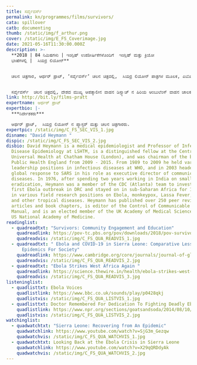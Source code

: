 ```yaml
---
title: ಸರ್ವೈವರ್ಸ್‌
permalink: kn/programmes/films/survivors/
cata: spillover
catb: documenting
thumb: /static/img/f_arthur.png
cover: /static/img/E_FS_Coverimage.jpg
date: 2021-05-16T11:30:00.000Z
description: >-
  **2018 | 84 ನಿಮಿಷಗಳು | ಇಂಗ್ಲಿಷ್ ಉಪಶೀರ್ಷಿಕೆಗಳೊಂದಿಗೆ  ಇಂಗ್ಲಿಷ್‌ ಮತ್ತು ಕ್ರಿಯೋ
  ಭಾಷೆಗಳಲ್ಲಿ |  ಸಿಯರ್ರ ಲಿಯೋನ್**


  ಚಲನ ಚಿತ್ರಗಾರ, ಆರ್ಥರ್‌ ಪ್ರಾಟ್‌, ʼಸರ್ವೈವರ್ಸ್‌ʼ ಚಲನ ಚಿತ್ರದಲ್ಲಿ,  ಸಿಯರ್ರ ಲಿಯೋನ್ ಪಾತ್ರಗಳ ಮೂಲಕ, ಎಬೋಲ ರೋಗ ಮಹಾಮಾರಿಯ ಸಂಕಷ್ಟದ ಕಾಲದ, ತಮ್ಮ ದೇಶದ ಚಿತ್ರಣವನ್ನು ಪ್ರಸ್ತುತ ಪಡಿಸಿದ್ದಾರೆ.  ರೋಗ ಸಾಂಕ್ರಾಮಿಕದ ಜಠಿಲತೆ, ಆ ಸಮಯದಲ್ಲಿ, ಅಲ್ಲಿ ಇದ್ದಂತಹ ಸಾಮಾಜಿಕ ರಾಜಕೀಯ ಪರಿಸ್ಥಿತಿ,  ಎಲ್ಲವನ್ನೂ ತೆರೆಯ ಮೇಲೆ ತಂದಿದ್ದಾರೆ. ಆಧುನಿಕ ಶತಮಾನದ ಅತಿ ಗಂಭೀರವಾದ ಸಾರ್ವಜನಿಕ ರೋಗ ಮಹಾಮಾರಿ ಎಂದೇ ಹೆಸರಾಗಿರುವ ಎಬೋಲ ಸಾಂಕ್ರಾಮಿಕ ಸಂಕಷ್ಟದಲ್ಲಿ , ಸಿಯರ್ರ ಲಿಯೋನ್ ನ ಇಬ್ಬರು ಆರೋಗ್ಯ ಕಾರ್ಯಕರ್ತರ ಸುತ್ತಲಿನ ಘಟನಾವಳಿಯ ಬಗೆಗೆ, ಚಲನಚಿತ್ರದಲ್ಲಿ ಗಮನ ಸೆಳೆಯಲಾಗಿದೆ.   


  ಸರ್ವೈವರ್ಸ್‌  ಚಲನ ಚಿತ್ರದಲ್ಲಿ, ದೇಶದ ಮುಖ್ಯ ಆಪತ್ಕಾಲೀನ ವಾಹನ ಡಿಸ್ಪ್ಯಾಚ್‌ ನ ಹಿರಿಯ ಆಂಬುಲೆಂಸ್‌ ವಾಹನ ಚಾಲಕ ʼಮೊಹಮದ್‌ ಬಂಗುರʼ ಮತ್ತು ಆಪತ್ಕಾಲೀನ ಎಬೋಲ ಚಿಕಿತ್ಸಾ ಕೇಂದ್ರದಲ್ಲಿ ದಾದಿಯಾಗಿ ರೋಗಿಗಳ ಆರೈಕೆಯ ಕೆಲಸ ನಿರ್ವಹಿಸುತ್ತಿರುವ ʼಮಾರ್ಗರೇಟ್‌ ಕಬ್ಬಾ ಸೆಸೇʼ ಅವರ ವೀರ ಗಾಥೆ ಇದಾಗಿದೆ.
link: http://bit.ly/films-pratt
expertname: ಆರ್ಥರ್‌ ಪ್ರಾಟ್‌
expertbio: |-
  ***ನಿರ್ದೇಶಕರು***

  ಆರ್ಥರ್‌ ಪ್ರಾಟ್‌,  ಸಿಯರ್ರ ಲಿಯೋನ್‌ ನ ಪ್ಯಾಸ್ಟರ್‌ ಮತ್ತು ಚಲನ ಚಿತ್ರಗಾರರು.
expertpic: /static/img/C_FS_SEC_VIS_1.jpg
disname: "David Heymann "
dispic: /static/img/C_FS_SEC_VIS_2.jpg
disbio: David Heymann is a medical epidemiologist and Professor of Infectious
  Disease Epidemiology at LSHTM, is a distinguished fellow at the Centre on
  Universal Health at Chatham House (London), and was chairman of the board of
  Public Health England from 2009 - 2015. From 1989 to 2009 he held various
  leadership positions in infectious diseases at WHO, and in 2003 headed the WHO
  global response to SARS in his role as executive director of communicable
  diseases. In 1976, after spending two years working in India on smallpox
  eradication, Heymann was a member of the CDC (Atlanta) team to investigate the
  first Ebola outbreak in DRC and stayed on in sub-Saharan Africa for 13 years
  in various field research positions on Ebola, monkeypox, Lassa Fever, malaria
  and other tropical diseases. Heymann has published over 250 peer reviewed
  articles and book chapters, is editor of the Control of Communicable Diseases
  Manual, and is an elected member of the UK Academy of Medical Sciences and the
  US National Academy of Medicine.
readinglist:
  - quadreadtxt: "Survivors: Community Engagement and Education"
    quadreadlink: https://pov-tc.pbs.org/pov/downloads/2018/pov-survivors-discussion-guide.pdf
    quadreadvis: /static/img/C_FS_QUA_READVIS_1.jpg
  - quadreadtxt: " Ebola and COVID-19 in Sierra Leone: Comparative Lessons Of
      Epidemics For Society"
    quadreadlink: https://www.cambridge.org/core/journals/journal-of-global-history/article/ebola-and-covid19-in-sierra-leone-comparative-lessons-of-epidemics-for-society/5672DE34C06149CDC142A38C2294EA6E
    quadreadvis: /static/img/C_FS_QUA_READVIS_2.jpg
  - quadreadtxt: "Ebola Strikes West Africa Again "
    quadreadlink: https://science.thewire.in/health/ebola-strikes-west-africa-again-key-questions/
    quadreadvis: /static/img/C_FS_QUA_READVIS_3.jpg
listeninglist:
  - quadlisttxt: Ebola Voices
    quadlistlink: https://www.bbc.co.uk/sounds/play/p0428qkj
    quadlistvis: /static/img/C_FS_QUA_LISTVIS_1.jpg
  - quadlisttxt: Doctor Remembered For Dedication To Fighting Deadly Ebola
    quadlistlink: https://www.npr.org/sections/goatsandsoda/2014/08/10/339372354/doctor-remembered-for-dedication-to-fighting-deadly-ebola
    quadlistvis: /static/img/C_FS_QUA_LISTVIS_2.jpg
watchinglist:
  - quadwatchtxt: "Sierra Leone: Recovering from An Epidemic"
    quadwatchlink: https://www.youtube.com/watch?v=SjG3m_Gezqw
    quadwatchvis: /static/img/C_FS_QUA_WATCHVIS_1.jpg
  - quadwatchtxt: Looking Back at the Ebola Crisis in Sierra Leone
    quadwatchlink: https://www.youtube.com/watch?v=X29qQRDdyAk
    quadwatchvis: /static/img/C_FS_QUA_WATCHVIS_2.jpg
---
```

